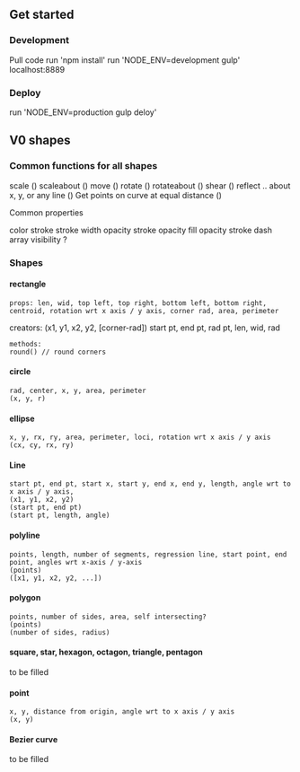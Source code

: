 ## Get started

### Development
Pull code
run 'npm install'
run 'NODE_ENV=development gulp'
localhost:8889

### Deploy
run 'NODE_ENV=production gulp deloy'

## V0 shapes

### Common functions for all shapes
scale ()
scaleabout ()
move ()
rotate ()
rotateabout ()
shear ()
reflect .. about x, y, or any line ()
Get points on curve at equal distance ()

Common properties

color
stroke
stroke width
opacity
stroke opacity
fill opacity
stroke dash array
visibility ?

### Shapes
#### rectangle
    props: len, wid, top left, top right, bottom left, bottom right, centroid, rotation wrt x axis / y axis, corner rad, area, perimeter
  
   creators:
	(x1, y1, x2, y2, [corner-rad])
	start pt, end pt, rad
	pt, len, wid, rad
	
	methods:
	round() // round corners
	
#### circle
    rad, center, x, y, area, perimeter
	(x, y, r)

#### ellipse
    x, y, rx, ry, area, perimeter, loci, rotation wrt x axis / y axis
	(cx, cy, rx, ry)

#### Line
    start pt, end pt, start x, start y, end x, end y, length, angle wrt to x axis / y axis, 
	(x1, y1, x2, y2)
	(start pt, end pt)
	(start pt, length, angle)
	
#### polyline
    points, length, number of segments, regression line, start point, end point, angles wrt x-axis / y-axis
	(points)
	([x1, y1, x2, y2, ...])
	 
#### polygon
    points, number of sides, area, self intersecting?
	(points)
	(number of sides, radius)
	
#### square, star, hexagon, octagon, triangle, pentagon
   to be filled

#### point
    x, y, distance from origin, angle wrt to x axis / y axis
	(x, y)

#### Bezier curve
  to be filled
